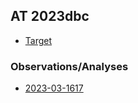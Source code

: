 ## AT 2023dbc

* [Target](./target/index.html)

### Observations/Analyses

* [2023-03-1617](./2023-03-1617/index.html)
